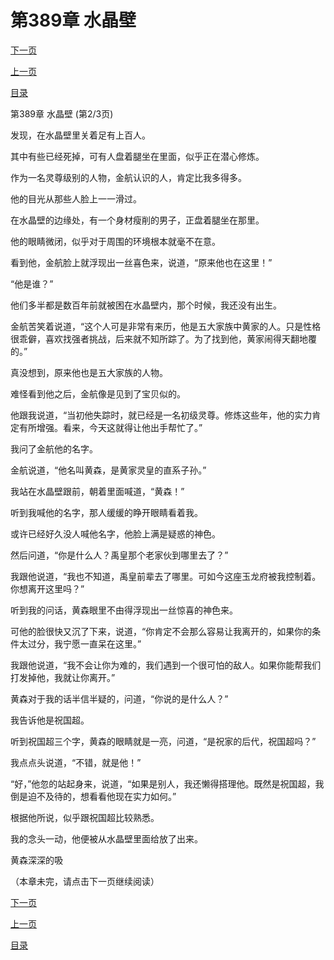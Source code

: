 <h1>第389章   水晶壁</h1>
            <div><p><a href="./1166_%E7%AC%AC389%E7%AB%A0_%E6%B0%B4%E6%99%B6%E5%A3%81.md">下一页</a></p><p><a href="./1164_%E7%AC%AC389%E7%AB%A0_%E6%B0%B4%E6%99%B6%E5%A3%81.md">上一页</a></p><p><a href="../">目录</a></p></div>
            <div><p>第389章   水晶壁 (第2/3页)</p><p>发现，在水晶壁里关着足有上百人。</p><p>其中有些已经死掉，可有人盘着腿坐在里面，似乎正在潜心修炼。</p><p>作为一名灵尊级别的人物，金航认识的人，肯定比我多得多。</p><p>他的目光从那些人脸上一一滑过。</p><p>在水晶壁的边缘处，有一个身材瘦削的男子，正盘着腿坐在那里。</p><p>他的眼睛微闭，似乎对于周围的环境根本就毫不在意。</p><p>看到他，金航脸上就浮现出一丝喜色来，说道，“原来他也在这里！”</p><p>“他是谁？”</p><p>他们多半都是数百年前就被困在水晶壁内，那个时候，我还没有出生。</p><p>金航苦笑着说道，“这个人可是非常有来历，他是五大家族中黄家的人。只是性格很乖僻，喜欢找强者挑战，后来就不知所踪了。为了找到他，黄家闹得天翻地覆的。”</p><p>真没想到，原来他也是五大家族的人物。</p><p>难怪看到他之后，金航像是见到了宝贝似的。</p><p>他跟我说道，“当初他失踪时，就已经是一名初级灵尊。修炼这些年，他的实力肯定有所增强。看来，今天这就得让他出手帮忙了。”</p><p>我问了金航他的名字。</p><p>金航说道，“他名叫黄森，是黄家灵皇的直系子孙。”</p><p>我站在水晶壁跟前，朝着里面喊道，“黄森！”</p><p>听到我喊他的名字，那人缓缓的睁开眼睛看着我。</p><p>或许已经好久没人喊他名字，他脸上满是疑惑的神色。</p><p>然后问道，“你是什么人？禹皇那个老家伙到哪里去了？”</p><p>我跟他说道，“我也不知道，禹皇前辈去了哪里。可如今这座玉龙府被我控制着。你想离开这里吗？”</p><p>听到我的问话，黄森眼里不由得浮现出一丝惊喜的神色来。</p><p>可他的脸很快又沉了下来，说道，“你肯定不会那么容易让我离开的，如果你的条件太过分，我宁愿一直呆在这里。”</p><p>我跟他说道，“我不会让你为难的，我们遇到一个很可怕的敌人。如果你能帮我们打发掉他，我就让你离开。”</p><p>黄森对于我的话半信半疑的，问道，“你说的是什么人？”</p><p>我告诉他是祝国超。</p><p>听到祝国超三个字，黄森的眼睛就是一亮，问道，“是祝家的后代，祝国超吗？”</p><p>我点点头说道，“不错，就是他！”</p><p>“好，”他忽的站起身来，说道，“如果是别人，我还懒得搭理他。既然是祝国超，我倒是迫不及待的，想看看他现在实力如何。”</p><p>根据他所说，似乎跟祝国超比较熟悉。</p><p>我的念头一动，他便被从水晶壁里面给放了出来。</p><p>黄森深深的吸</p><p>（本章未完，请点击下一页继续阅读）</p></div>
            <div><p><a href="./1166_%E7%AC%AC389%E7%AB%A0_%E6%B0%B4%E6%99%B6%E5%A3%81.md">下一页</a></p><p><a href="./1164_%E7%AC%AC389%E7%AB%A0_%E6%B0%B4%E6%99%B6%E5%A3%81.md">上一页</a></p><p><a href="../">目录</a></p></div>
